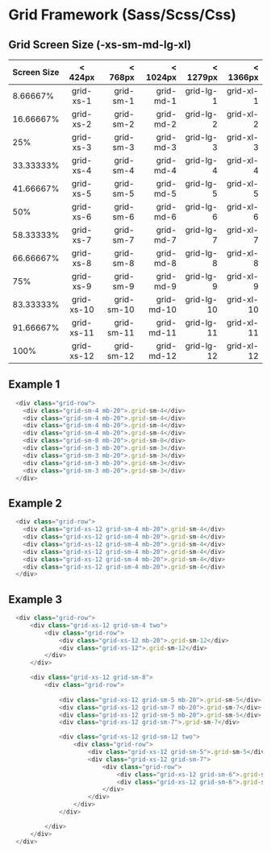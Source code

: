 # Grid Framework (Sass/Scss/Css)


## Grid Screen Size (-xs-sm-md-lg-xl)

| Screen Size        | < 424px          | < 768px         | < 1024px        | < 1279px        | < 1366px        |
| :----------------- |:----------------:|----------------:|----------------:|----------------:|----------------:|
| 8.66667%           | grid-xs-1        | grid-sm-1       | grid-md-1       | grid-lg-1       | grid-xl-1       |
| 16.66667%          | grid-xs-2        | grid-sm-2       | grid-md-2       | grid-lg-2       | grid-xl-2       |
| 25%                | grid-xs-3        | grid-sm-3       | grid-md-3       | grid-lg-3       | grid-xl-3       |
|  33.33333%         | grid-xs-4        | grid-sm-4       | grid-md-4       | grid-lg-4       | grid-xl-4       |
| 41.66667%          | grid-xs-5        | grid-sm-5       | grid-md-5       | grid-lg-5       | grid-xl-5       |
| 50%                | grid-xs-6        | grid-sm-6       | grid-md-6       | grid-lg-6       | grid-xl-6       |
| 58.33333%          | grid-xs-7        | grid-sm-7       | grid-md-7       | grid-lg-7       | grid-xl-7       |
| 66.66667%          | grid-xs-8        | grid-sm-8       | grid-md-8       | grid-lg-8       | grid-xl-8       |
| 75%                | grid-xs-9        | grid-sm-9       | grid-md-9       | grid-lg-9       | grid-xl-9       |
| 83.33333%          | grid-xs-10       | grid-sm-10      | grid-md-10      | grid-lg-10      | grid-xl-10      |
| 91.66667%          | grid-xs-11       | grid-sm-11      | grid-md-11      | grid-lg-11      | grid-xl-11      |
| 100%               | grid-xs-12       | grid-sm-12      | grid-md-12      | grid-lg-12      | grid-xl-12      |


## Example 1

```javascript
  <div class="grid-row">
    <div class="grid-sm-4 mb-20">.grid-sm-4</div>
    <div class="grid-sm-4 mb-20">.grid-sm-4</div>
    <div class="grid-sm-4 mb-20">.grid-sm-4</div>
    <div class="grid-sm-4 mb-20">.grid-sm-4</div>
    <div class="grid-sm-8 mb-20">.grid-sm-8</div>
    <div class="grid-sm-3 mb-20">.grid-sm-3</div>
    <div class="grid-sm-3 mb-20">.grid-sm-3</div>
    <div class="grid-sm-3 mb-20">.grid-sm-3</div>
    <div class="grid-sm-3 mb-20">.grid-sm-3</div>
  </div>
```


## Example 2

```javascript
  <div class="grid-row">
    <div class="grid-xs-12 grid-sm-4 mb-20">.grid-sm-4</div>
    <div class="grid-xs-12 grid-sm-4 mb-20">.grid-sm-4</div>
    <div class="grid-xs-12 grid-sm-4 mb-20">.grid-sm-4</div>
    <div class="grid-xs-12 grid-sm-4 mb-20">.grid-sm-4</div>
    <div class="grid-xs-12 grid-sm-4 mb-20">.grid-sm-4</div>
    <div class="grid-xs-12 grid-sm-4 mb-20">.grid-sm-4</div>
  </div>
```

## Example 3

```javascript
  <div class="grid-row">
      <div class="grid-xs-12 grid-sm-4 two">
          <div class="grid-row">
              <div class="grid-xs-12 mb-20">.grid-sm-12</div>
              <div class="grid-xs-12">.grid-sm-12</div>
          </div>
      </div>

      <div class="grid-xs-12 grid-sm-8">
          <div class="grid-row">
          
              <div class="grid-xs-12 grid-sm-5 mb-20">.grid-sm-5</div>
              <div class="grid-xs-12 grid-sm-7 mb-20">.grid-sm-7</div>
              <div class="grid-xs-12 grid-sm-5 mb-20">.grid-sm-5</div>
              <div class="grid-xs-12 grid-sm-7">.grid-sm-7</div>

              <div class="grid-xs-12 grid-sm-12 two">
                  <div class="grid-row">
                      <div class="grid-xs-12 grid-sm-5">.grid-sm-5</div>
                      <div class="grid-xs-12 grid-sm-7">
                          <div class="grid-row">
                              <div class="grid-xs-12 grid-sm-6">.grid-sm-6</div>
                              <div class="grid-xs-12 grid-sm-6">.grid-sm-6</div>
                          </div>
                      </div>
                  </div>
              </div>

          </div>
      </div>
  </div>
```
